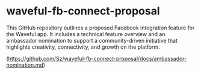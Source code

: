 # waveful-fb-connect-proposal

This GitHub repository outlines a proposed Facebook integration feature for the Waveful app. It includes a technical feature overview and an ambassador nomination to support a community-driven initiative that highlights creativity, connectivity, and growth on the platform.

(https://github.com/Sz/waveful-fb-connect-proposal/docs/ambassador-nomination.md)
